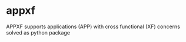 # appxf
APPXF supports applications (APP) with cross functional (XF) concerns solved as python package
